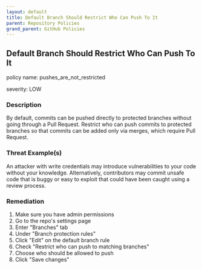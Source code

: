 ```yaml
---
layout: default
title: Default Branch Should Restrict Who Can Push To It
parent: Repository Policies
grand_parent: GitHub Policies
---
```



## Default Branch Should Restrict Who Can Push To It
policy name: pushes_are_not_restricted

severity: LOW

### Description
By default, commits can be pushed directly to protected branches without going through a Pull Request. Restrict who can push commits to protected branches so that commits can be added only via merges, which require Pull Request.

### Threat Example(s)
An attacker with write credentials may introduce vulnerabilities to your code without your knowledge. Alternatively, contributors may commit unsafe code that is buggy or easy to exploit that could have been caught using a review process.



### Remediation
1. Make sure you have admin permissions
2. Go to the repo's settings page
3. Enter "Branches" tab
4. Under "Branch protection rules"
5. Click "Edit" on the default branch rule
6. Check "Restrict who can push to matching branches"
7. Choose who should be allowed to push
8. Click "Save changes"



